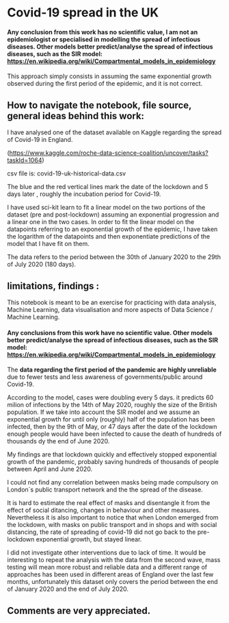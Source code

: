 # Covid-19 spread in the UK
#### Any conclusion from this work has no **scientific value**, I am not an epidemiologist or specialised in modelling the spread of infectious diseases. Other models better predict/analyse the spread of infectious diseases, such as the SIR model: https://en.wikipedia.org/wiki/Compartmental_models_in_epidemiology 

This approach simply consists in assuming the same exponential growth observed during the first period of the epidemic, and it is not correct. 

## How to navigate the notebook, file source, general ideas behind this work: 

I have analysed one of the dataset available on Kaggle regarding the spread of Covid-19 in England.

(https://www.kaggle.com/roche-data-science-coalition/uncover/tasks?taskId=1064)

csv file is:   covid-19-uk-historical-data.csv

The blue and the red vertical lines mark the date of the lockdown and 5 days later , roughly the incubation period for Covid-19.

I have used sci-kit learn to fit a linear model on the two portions of the dataset (pre and post-lockdown) assuming an exponential progression and a linear one in the two cases. 
In order to fit the linear model on the datapoints referring to an exponential growth of the epidemic, I have taken the logarithm of the datapoints and then exponentiate predictions of the model that I have fit on them. 

The data refers to the period between the 30th of January 2020 to the 29th of July 2020 (180 days).

## limitations, findings :

This notebook is meant to be an exercise for practicing with data analysis, Machine Learning, data visualisation and more aspects of Data Science / Machine Learning.

#### Any conclusions from this work have no **scientific value**. Other models better predict/analyse the spread of infectious diseases, such as the SIR model: https://en.wikipedia.org/wiki/Compartmental_models_in_epidemiology

The **data regarding the first period of the pandemic are highly unreliable** due to fewer tests and less awareness of governments/public around Covid-19. 


According to the model, cases were doubling every 5 days. it predicts 60 milion of infections by the 14th of May 2020, roughly the size of the British population.
If we take into account the SIR model and we assume an exponential growth for until only (roughly) half of the population has been infected, then by the 9th of May, or 47 days after the date of the lockdown enough people would have been infected to cause the death of hundreds of thousands dy the end of June 2020. 

My findings are that lockdown quickly and effectively stopped exponential growth of the pandemic, probably saving hundreds of thousands of people between April and June 2020. 

I could not find any correlation between masks being made compulsory on London´s public transport network and the the spread of the disease. 

It is hard to estimate the real effect of masks and disentangle it from the effect of social ditancing, changes in behaviour and other measures. 
Nevertheless it is also important to notice that when London emerged from the lockdown, with masks on public transport and in shops and with social distancing, the rate of spreading of covid-19 did not go back to the pre-lockdown exponential growth, but stayed linear.

I did not investigate other interventions due to lack of time. It would be interesting to repeat the analysis with the data from the second wave, mass testing will mean more robust and reliable data and a different range of approaches has been used in different areas of England over the last few months, unfortunately this dataset only covers the period between the end of January 2020 and the end of July 2020. 

## Comments are very appreciated. 
